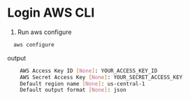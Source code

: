 # Login AWS CLI

1.  Run aws configure

```bash
  aws configure
```

output

```bash
    AWS Access Key ID [None]: YOUR_ACCESS_KEY_ID
    AWS Secret Access Key [None]: YOUR_SECRET_ACCESS_KEY
    Default region name [None]: us-central-1
    Default output format [None]: json
```
